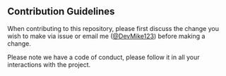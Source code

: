 ## Contribution Guidelines

When contributing to this repository, please first discuss the change you wish to make via issue or email me ([@DevMike123](mailto:devmike333@gmail.com?subject=Contributing%20to%20Flutter%20on%20GitHub)) before making a change.

Please note we have a code of conduct, please follow it in all your interactions with the project.
